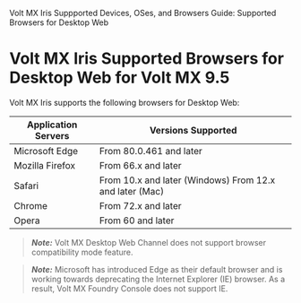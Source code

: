                              

Volt MX  Iris Suppported Devices, OSes, and Browsers Guide: Supported Browsers for Desktop Web

Volt MX  Iris Supported Browsers for Desktop Web for Volt MX 9.5
=================================================================

Volt MX  Iris supports the following browsers for Desktop Web:

  
| Application Servers | Versions Supported |
| --- | --- |
| Microsoft Edge | From 80.0.461 and later |
| Mozilla Firefox | From 66.x and later |
| Safari | From 10.x and later (Windows) From 12.x and later (Mac) |
| Chrome | From 72.x and later |
| Opera | From 60 and later |

> **_Note:_** Volt MX Desktop Web Channel does not support browser compatibility mode feature.

> **_Note:_** Microsoft has introduced Edge as their default browser and is working towards deprecating the Internet Explorer (IE) browser. As a result, Volt MX Foundry Console does not support IE.

